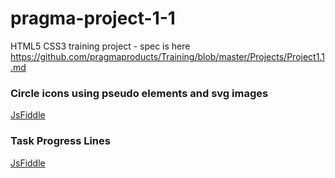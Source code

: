 # pragma-project-1-1
HTML5 CSS3 training project  - spec is here https://github.com/pragmaproducts/Training/blob/master/Projects/Project1.1.md

### Circle icons using pseudo elements and svg images
[JsFiddle](https://jsfiddle.net/InquisitorJax/mdcav0pa/)

### Task Progress Lines 
[JsFiddle](https://jsfiddle.net/InquisitorJax/gttbrnev/)
